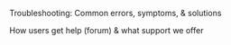 Troubleshooting: Common errors, symptoms, & solutions 

How users get help (forum) & what support we offer 